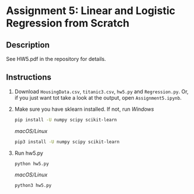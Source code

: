 # Assignment 5: Linear and Logistic Regression from Scratch

## Description
See HW5.pdf in the repository for details.

## Instructions
1. Download ```HousingData.csv```, ```titanic3.csv```, ```hw5.py``` and ```Regression.py```. Or, if you just want tot take a look at the output, open ```Assignment5.ipynb```.
2. Make sure you have sklearn installed. If not, run 
    *Windows*
    ```bash
    pip install -U numpy scipy scikit-learn
    ```

    *macOS/Linux*
    ```bash
    pip3 install -U numpy scipy scikit-learn
    ```

3. Run hw5.py
    ```bash
    python hw5.py
    ```

    *macOS/Linux*
    ```bash
    python3 hw5.py 
    ```